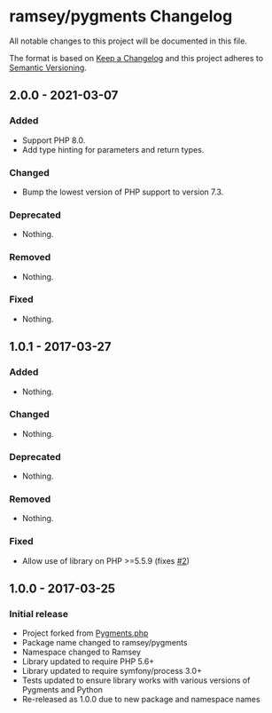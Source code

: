 # ramsey/pygments Changelog

All notable changes to this project will be documented in this file.

The format is based on [Keep a Changelog](http://keepachangelog.com/en/1.0.0/)
and this project adheres to [Semantic Versioning](http://semver.org/spec/v2.0.0.html).

## 2.0.0 - 2021-03-07

### Added

- Support PHP 8.0.
- Add type hinting for parameters and return types.

### Changed

- Bump the lowest version of PHP support to version 7.3.

### Deprecated

- Nothing.

### Removed

- Nothing.

### Fixed

- Nothing.

## 1.0.1 - 2017-03-27

### Added

- Nothing.

### Changed

- Nothing.

### Deprecated

- Nothing.

### Removed

- Nothing.

### Fixed

- Allow use of library on PHP >=5.5.9 (fixes [#2](https://github.com/ramsey/pygments/issues/2))

## 1.0.0 - 2017-03-25

### Initial release

- Project forked from [Pygments.php](https://github.com/kzykhys/Pygments.php)
- Package name changed to ramsey/pygments
- Namespace changed to Ramsey
- Library updated to require PHP 5.6+
- Library updated to require symfony/process 3.0+
- Tests updated to ensure library works with various versions of Pygments and Python
- Re-released as 1.0.0 due to new package and namespace names
